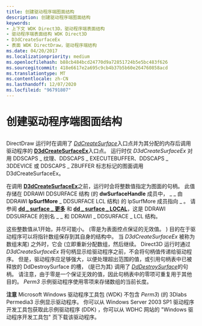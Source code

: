 ```yaml
---
title: 创建驱动程序端图面结构
description: 创建驱动程序端图面结构
keywords:
- 上下文 WDK Direct3D，驱动程序端表面结构
- 驱动程序端表面结构 WDK Direct3D
- D3dCreateSurfaceEx
- 表面 WDK DirectDraw，驱动程序端结构
ms.date: 04/20/2017
ms.localizationpriority: medium
ms.openlocfilehash: b88cb484bcd24770d9a72851724b5e5bc483f626
ms.sourcegitcommit: 418e6617e2a695c9cb4b37b5b60e264760858acd
ms.translationtype: MT
ms.contentlocale: zh-CN
ms.lasthandoff: 12/07/2020
ms.locfileid: "96791807"
---
```

# <a name="creating-driver-side-surface-structures"></a>创建驱动程序端图面结构


## <span id="ddk_creating_driver_side_surface_structures_gg"></span><span id="DDK_CREATING_DRIVER_SIDE_SURFACE_STRUCTURES_GG"></span>


DirectDraw 运行时在调用了 [*DdCreateSurface*](/previous-versions/windows/hardware/drivers/ff549263(v=vs.85))入口点并为其分配的内存后调用驱动程序的 [**D3dCreateSurfaceEx**](/windows/win32/api/ddrawint/nc-ddrawint-pdd_createsurfaceex)入口点。 运行时仅 *D3dCreateSurfaceEx* 对用 DDSCAPS \_ 纹理、DDSCAPS \_ EXECUTEBUFFER、DDSCAPS \_ 3DDEVICE 或 DDSCAPS \_ ZBUFFER 标志标记的图面调用 D3dCreateSurfaceEx。

在调用 [**D3dCreateSurfaceEx**](/windows/win32/api/ddrawint/nc-ddrawint-pdd_createsurfaceex)之前，运行时会将整数值指定为图面的句柄。 此值存储在 DDRAWI DDSURFACE 结构 (的 **dwSurfaceHandle** 成员中， \_ \_ 由 DDRAWI **lpSurfMore** \_ DDSURFACE LCL 结构) 的 lpSurfMore 成员指向 \_ 。 请参阅 [**dd \_ surface \_ 更多**](/windows/win32/api/ddrawint/ns-ddrawint-dd_surface_more) 和 [**dd \_ surface \_ LOCAL**](/windows/win32/api/ddrawint/ns-ddrawint-dd_surface_local)，这是 DDRAWI DDSURFACE 的别名 \_ \_ 和 DDRAWI \_ DDSURFACE \_ LCL 结构。

这些整数值从1开始，并尽可能小。  (零是为表面控点保证的无效值。 ) 目的在于驱动程序可以将指针数组保存到其自身的结构中。 当 *D3dCreateSurfaceEx* 被称为数组末尾) 之外时，它会 (立即重新分配数组，然后继续。 Direct3D 运行时通过 *D3dCreateSurfaceEx* 将句柄显示给驱动程序之前，不会将句柄值传递给驱动程序。 但是，驱动程序应足够强大，以便处理超出范围的值，或引用句柄表中已被释放的 DdDestroySurface 的槽， (是已为其) 调用了 [*DdDestroySurface*](/windows/win32/api/ddrawint/nc-ddrawint-pdd_surfcb_destroysurface)的句柄。 请注意，由于零是一个保证无效的值，因此句柄表中的零项可重复用于其他目的。 *Perm3* 示例驱动程序使用零项来存储数组的当前长度。

**注意**   Microsoft Windows 驱动程序工具包 (WDK) 不包含 *Perm3*)  (的 3Dlabs Permedia3 示例显示驱动程序。 你可以从 Windows Server 2003 SP1 驱动程序开发工具包获取此示例驱动程序 (DDK) ，你可以从 WDHC 网站的 "Windows 驱动程序开发工具包" 页下载该驱动程序。

 

 

